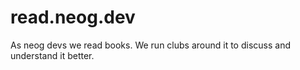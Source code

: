 # read.neog.dev
 As neog devs we read books. We run clubs around it to discuss and understand it better.
